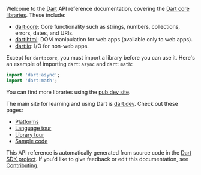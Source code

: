 Welcome to the [Dart](https://dart.dev/) API reference documentation, covering
the [Dart core libraries](https://dart.dev/guides/libraries). These include:
   
  * [dart:core](dart-core/dart-core-library.html): Core functionality such as
    strings, numbers, collections, errors, dates, and URIs.
  * [dart:html](dart-html/dart-html-library.html): DOM manipulation for web apps
    (available only to web apps).
  * [dart:io](dart-io/dart-io-library.html): I/O for non-web apps.
  
Except for `dart:core`, you must import a library before you can use it. Here's
an example of importing `dart:async` and `dart:math`:

```dart
import 'dart:async';
import 'dart:math';
```

You can find more libraries using the [pub.dev site](https://pub.dev).

The main site for learning and using Dart is
[dart.dev](https://dart.dev). Check out these pages:

  * [Platforms](https://dart.dev/platforms)
  * [Language tour](https://dart.dev/guides/language/language-tour)
  * [Library tour](https://dart.dev/guides/libraries/library-tour)
  * [Sample code](https://dart.dev/samples)

This API reference is automatically generated from source code in the [Dart
SDK project](https://github.com/dart-lang/sdk).
If you'd like to give feedback or edit this documentation, see
[Contributing](https://github.com/dart-lang/sdk/wiki/Contributing).
